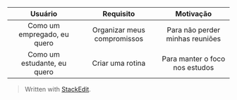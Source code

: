 | Usuário      | Requisito | Motivação     |
| :----:        |    :----:   |          :----: |
| Como um empregado, eu quero      | Organizar meus compromissos | Para não perder minhas reuniões |
| Como um estudante, eu quero   | Criar uma rotina | Para manter o foco nos estudos |



> Written with [StackEdit](https://stackedit.io/).
